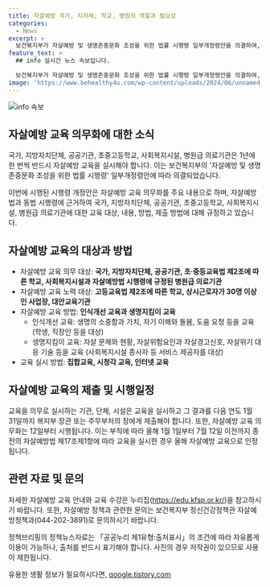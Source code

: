 ```yaml
---
title: 자살예방 국가, 지자체, 학교, 병원의 역할과 필요성
categories:
  - News
excerpt: >
  보건복지부가 자살예방 및 생명존중문화 조성을 위한 법률 시행령 일부개정령안을 의결하여, 국가 및 공공기관뿐만 아니라 학교, 병원급 의료기관 등 모든 관련 기관은 연 1회 자살예방 교육 실시를 의무화했다. 교육 대상과 내용, 실시 방법 등을 상세히 규정하였으며, 이를 통해 생명존중문화 확산 및 자살률 감소에 기여할 것으로 기대되고 있다. (요약문)
feature_text: >
  ## info 실시간 뉴스 속보입니다.

  보건복지부가 자살예방 및 생명존중문화 조성을 위한 법률 시행령 일부개정령안을 의결하여, 국가 및 공공기관뿐만 아니라 학교, 병원급 의료기관 등 모든 관련 기관은 연 1회 자살예방 교육 실시를 의무화했다. 교육 대상과 내용, 실시 방법 등을 상세히 규정하였으며, 이를 통해 생명존중문화 확산 및 자살률 감소에 기여할 것으로 기대되고 있다. (요약문)
image: 'https://www.behealthy4u.com/wp-content/uploads/2024/06/unnamed-file.png'
---
```


<p><img src="https://www.behealthy4u.com/wp-content/uploads/2024/06/unnamed-file.png" alt="info 속보" /></p>

<h2 data-ke-size="size26">자살예방 교육 의무화에 대한 소식</h2>

<p>국가, 지방자치단체, 공공기관, 초중고등학교, 사회복지시설, 병원급 의료기관은 1년에 한 번씩 반드시 자살예방 교육을 실시해야 합니다. 이는 보건복지부의 '자살예방 및 생명존중문화 조성을 위한 법률 시행령' 일부개정령안에 따라 의결되었습니다.</p>

<p data-ke-size="size16">이번에 시행된 시행령 개정안은 자살예방 교육 의무화를 주요 내용으로 하며, 자살예방법과 동법 시행령에 근거하여 국가, 지방자치단체, 공공기관, 초중고등학교, 사회복지시설, 병원급 의료기관에 대한 교육 대상, 내용, 방법, 제출 방법에 대해 규정하고 있습니다.</p>

<h2 data-ke-size="size26">자살예방 교육의 대상과 방법</h2>

<ul>
  <li>자살예방 교육 의무 대상: <b>국가, 지방자치단체, 공공기관, 초·중등교육법 제2조에 따른 학교, 사회복지시설과 자살예방법 시행령에 규정된 병원급 의료기관</b></li>
  <li>자살예방 교육 노력 대상: <b>고등교육법 제2조에 따른 학교, 상시근로자가 30명 이상인 사업장, 대안교육기관</b></li>
  <li>자살예방 교육 방법: <b>인식개선 교육과 생명지킴이 교육</b>
      <ul>
        <li>인식개선 교육: 생명의 소중함과 가치, 자기 이해와 돌봄, 도움 요청 등을 교육 (학생, 직장인 등을 대상)</li>
        <li>생명지킴이 교육: 자살 문제와 현황, 자살위험요인과 자살경고신호, 자살위기 대응 기술 등을 교육 (사회복지시설 종사자 등 서비스 제공자를 대상)</li>
      </ul>
  </li>
  <li>교육 실시 방법: <b>집합교육, 시청각 교육, 인터넷 교육</b></li>
</ul>

<h2 data-ke-size="size26">자살예방 교육의 제출 및 시행일정</h2>

<p data-ke-size="size16">교육을 의무로 실시하는 기관, 단체, 시설은 교육을 실시하고 그 결과를 다음 연도 1월 31일까지 복지부 장관 또는 주무부처의 장에게 제출해야 합니다. 또한, 자살예방 교육 의무화는 12일부터 시행됩니다. 이는 부칙에 따라 올해 1월 1일부터 7월 12일 이전까지 종전의 자살예방법 제17조제1항에 따라 교육을 실시한 경우 올해 자살예방 교육으로 인정됩니다.</p>

<h2 data-ke-size="size26">관련 자료 및 문의</h2>

<p data-ke-size="size16">자세한 자살예방 교육 안내와 교육 수강은 누리집(<a href="https://edu.kfsp.or.kr/">https://edu.kfsp.or.kr/</a>)을 참고하시기 바랍니다. 또한, 자살예방 정책과 관련한 문의는 보건복지부 정신건강정책관 자살예방정책과(044-202-3891)로 문의하시기 바랍니다.</p>

<p data-ke-size="size16">정책브리핑의 정책뉴스자료는 「공공누리 제1유형:출처표시」의 조건에 따라 자유롭게 이용이 가능하나, 출처를 반드시 표기해야 합니다. 사진의 경우 저작권이 있으므로 사용이 제한됩니다.</p>
유용한 생활 정보가 필요하시다면, <a href="https://qoogle.tistory.com" rel="dofollow">qoogle.tistory.com</a>


